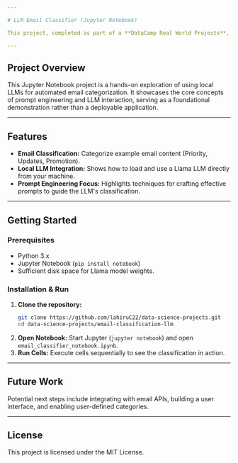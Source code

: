 ```yaml
---

# LLM Email Classifier (Jupyter Notebook)

This project, completed as part of a **DataCamp Real World Projects**, demonstrates how to build an intelligent email assistant using a **local Large Language Model (LLM)**, specifically **Llama**, for **email classification**. It focuses on **prompt engineering** and basic model integration to categorize emails into predefined labels, aiming to improve inbox efficiency.

---
```


## Project Overview

This Jupyter Notebook project is a hands-on exploration of using local LLMs for automated email categorization. It showcases the core concepts of prompt engineering and LLM interaction, serving as a foundational demonstration rather than a deployable application.

---

## Features

* **Email Classification:** Categorize example email content (Priority, Updates, Promotion).
* **Local LLM Integration:** Shows how to load and use a Llama LLM directly from your machine.
* **Prompt Engineering Focus:** Highlights techniques for crafting effective prompts to guide the LLM's classification.

---

## Getting Started

### Prerequisites

* Python 3.x
* Jupyter Notebook (`pip install notebook`)
* Sufficient disk space for Llama model weights.

### Installation & Run

1.  **Clone the repository:**
    ```bash
    git clone https://github.com/lahiruC22/data-science-projects.git
    cd data-science-projects/email-classification-llm
    ```
2.  **Open Notebook:** Start Jupyter (`jupyter notebook`) and open `email_classifier_notebook.ipynb`.
3.  **Run Cells:** Execute cells sequentially to see the classification in action.

---

## Future Work

Potential next steps include integrating with email APIs, building a user interface, and enabling user-defined categories.

---

## License

This project is licensed under the MIT License.
